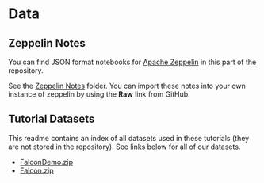 # Data

## Zeppelin Notes

You can find JSON format notebooks for [Apache Zeppelin](http://hortonworks.com/hadoop/zeppelin) in this part of the repository.

See the [Zeppelin Notes](zeppelin-notes/) folder. You can import these notes into your own instance of zeppelin by using the **Raw** link from GitHub.

## Tutorial Datasets

This readme contains an index of all datasets used in these tutorials (they are not stored in the repository). See links below for all of our datasets.

- [FalconDemo.zip](http://hortonassets.s3.amazonaws.com/tutorial/falcon/falconDemo.zip)
- [Falcon.zip](http://hortonassets.s3.amazonaws.com/tutorial/falcon/falcon.zip)


